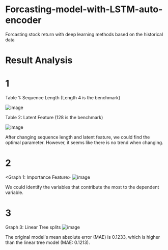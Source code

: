 # Forcasting-model-with-LSTM-auto-encoder

Forcasting stock return with deep learning methods based on the historical data

# Result Analysis
# 1
Table 1: Sequence Length (Length 4 is the benchmark)

![image](https://user-images.githubusercontent.com/107760647/189462943-b18837f8-2dc5-43ea-8cee-d8bee6a3258c.png)

Table 2: Latent Feature (128 is the benchmark)

![image](https://user-images.githubusercontent.com/107760647/189462963-b1a6fb72-162d-4b18-ae67-8c530d2a2df9.png)

After changing sequence length and latent feature, we could find the optimal parameter. However, it seems like there is no trend when changing. 

# 2
<Graph 1: Importance Feature>
 ![image](https://user-images.githubusercontent.com/107760647/189463006-bc8354cd-5051-42f4-a8b9-74d7f24e5575.png)

We could identify the variables that contribute the most to the dependent variable.

# 3
Graph 3: Linear Tree splits
 ![image](https://user-images.githubusercontent.com/107760647/189463140-6555fd0c-7fd7-4de6-8b10-a5040c363ff5.png)

The original model's mean absolute error (MAE) is 0.1233, which is higher than the linear tree model (MAE: 0.1213).
